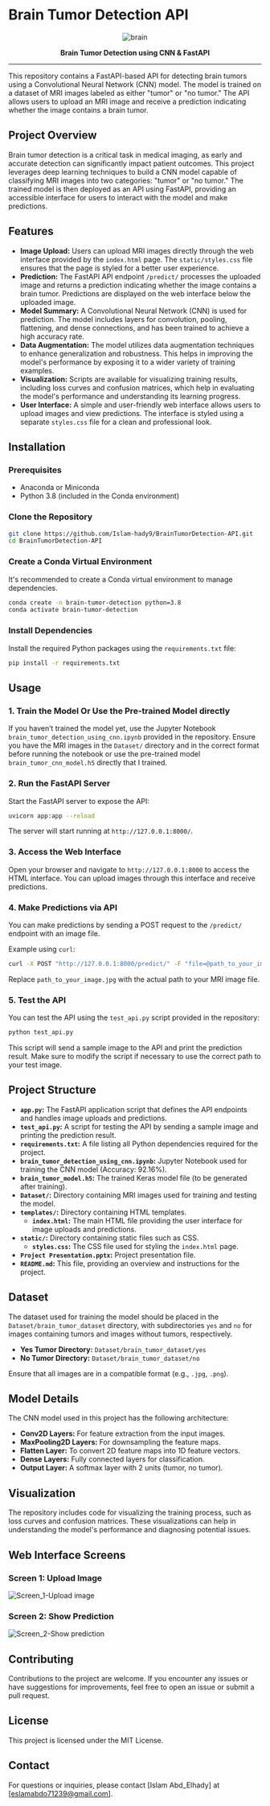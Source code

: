 # Brain Tumor Detection API

<div align="center">
  <p align="center">
    <img src="https://projects.smartinternz.com/cdn/shop/files/5.Brain-tumour-1440x720.jpg?v=1702460420" alt="brain" />
  </p>
<p align="center">
<strong>Brain Tumor Detection using CNN & FastAPI</strong></p>
</div>

---

This repository contains a FastAPI-based API for detecting brain tumors using a Convolutional Neural Network (CNN) model. The model is trained on a dataset of MRI images labeled as either "tumor" or "no tumor." The API allows users to upload an MRI image and receive a prediction indicating whether the image contains a brain tumor.

## Project Overview

Brain tumor detection is a critical task in medical imaging, as early and accurate detection can significantly impact patient outcomes. This project leverages deep learning techniques to build a CNN model capable of classifying MRI images into two categories: "tumor" or "no tumor." The trained model is then deployed as an API using FastAPI, providing an accessible interface for users to interact with the model and make predictions.

## Features

- **Image Upload:** Users can upload MRI images directly through the web interface provided by the `index.html` page. The `static/styles.css` file ensures that the page is styled for a better user experience.
- **Prediction:** The FastAPI API endpoint `/predict/` processes the uploaded image and returns a prediction indicating whether the image contains a brain tumor. Predictions are displayed on the web interface below the uploaded image.
- **Model Summary:** A Convolutional Neural Network (CNN) is used for prediction. The model includes layers for convolution, pooling, flattening, and dense connections, and has been trained to achieve a high accuracy rate.
- **Data Augmentation:** The model utilizes data augmentation techniques to enhance generalization and robustness. This helps in improving the model's performance by exposing it to a wider variety of training examples.
- **Visualization:** Scripts are available for visualizing training results, including loss curves and confusion matrices, which help in evaluating the model's performance and understanding its learning progress.
- **User Interface:** A simple and user-friendly web interface allows users to upload images and view predictions. The interface is styled using a separate `styles.css` file for a clean and professional look.

## Installation

### Prerequisites

- Anaconda or Miniconda
- Python 3.8 (included in the Conda environment)

### Clone the Repository

```bash
git clone https://github.com/Islam-hady9/BrainTumorDetection-API.git
cd BrainTumorDetection-API
```

### Create a Conda Virtual Environment

It's recommended to create a Conda virtual environment to manage dependencies.

```bash
conda create -n brain-tumor-detection python=3.8
conda activate brain-tumor-detection
```

### Install Dependencies

Install the required Python packages using the `requirements.txt` file:

```bash
pip install -r requirements.txt
```

## Usage

### 1. **Train the Model Or Use the Pre-trained Model directly**

If you haven’t trained the model yet, use the Jupyter Notebook `brain_tumor_detection_using_cnn.ipynb` provided in the repository. Ensure you have the MRI images in the `Dataset/` directory and in the correct format before running the notebook or use the pre-trained model `brain_tumor_cnn_model.h5` directly that I trained.

### 2. **Run the FastAPI Server**

Start the FastAPI server to expose the API:

```bash
uvicorn app:app --reload
```

The server will start running at `http://127.0.0.1:8000/`.

### 3. **Access the Web Interface**

Open your browser and navigate to `http://127.0.0.1:8000` to access the HTML interface. You can upload images through this interface and receive predictions.

### 4. **Make Predictions via API**

You can make predictions by sending a POST request to the `/predict/` endpoint with an image file. 

Example using `curl`:

```bash
curl -X POST "http://127.0.0.1:8000/predict/" -F "file=@path_to_your_image.jpg"
```

Replace `path_to_your_image.jpg` with the actual path to your MRI image file.

### 5. **Test the API**

You can test the API using the `test_api.py` script provided in the repository:

```bash
python test_api.py
```

This script will send a sample image to the API and print the prediction result. Make sure to modify the script if necessary to use the correct path to your test image.

## Project Structure

- **`app.py`:** The FastAPI application script that defines the API endpoints and handles image uploads and predictions.
- **`test_api.py`:** A script for testing the API by sending a sample image and printing the prediction result.
- **`requirements.txt`:** A file listing all Python dependencies required for the project.
- **`brain_tumor_detection_using_cnn.ipynb`:** Jupyter Notebook used for training the CNN model (Accuracy: 92.16%).
- **`brain_tumor_model.h5`:** The trained Keras model file (to be generated after training).
- **`Dataset/`:** Directory containing MRI images used for training and testing the model.
- **`templates/`:** Directory containing HTML templates.
  - **`index.html`:** The main HTML file providing the user interface for image uploads and predictions.
- **`static/`:** Directory containing static files such as CSS.
  - **`styles.css`:** The CSS file used for styling the `index.html` page.
- **`Project Presentation.pptx`:** Project presentation file.
- **`README.md`:** This file, providing an overview and instructions for the project.

## Dataset

The dataset used for training the model should be placed in the `Dataset/brain_tumor_dataset` directory, with subdirectories `yes` and `no` for images containing tumors and images without tumors, respectively.

- **Yes Tumor Directory:** `Dataset/brain_tumor_dataset/yes`
- **No Tumor Directory:** `Dataset/brain_tumor_dataset/no`

Ensure that all images are in a compatible format (e.g., `.jpg`, `.png`).

## Model Details

The CNN model used in this project has the following architecture:

- **Conv2D Layers:** For feature extraction from the input images.
- **MaxPooling2D Layers:** For downsampling the feature maps.
- **Flatten Layer:** To convert 2D feature maps into 1D feature vectors.
- **Dense Layers:** Fully connected layers for classification.
- **Output Layer:** A softmax layer with 2 units (tumor, no tumor).

## Visualization

The repository includes code for visualizing the training process, such as loss curves and confusion matrices. These visualizations can help in understanding the model's performance and diagnosing potential issues.

## Web Interface Screens

### Screen 1: Upload Image
![Screen_1-Upload image](https://github.com/Islam-hady9/BrainTumorDetection-API/blob/main/Web%20Interface%20Screens/Screen_1-Upload%20image.png)

### Screen 2: Show Prediction
![Screen_2-Show prediction](https://github.com/Islam-hady9/BrainTumorDetection-API/blob/main/Web%20Interface%20Screens/Screen_2-Show%20prediction.png)

## Contributing

Contributions to the project are welcome. If you encounter any issues or have suggestions for improvements, feel free to open an issue or submit a pull request.

## License

This project is licensed under the MIT License.

## Contact

For questions or inquiries, please contact [Islam Abd_Elhady] at [eslamabdo71239@gmail.com].
